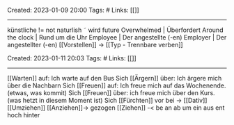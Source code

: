 Created: 2023-01-09 20:00
Tags: #
Links: [[]]
___

künstliche != not  naturlish ˜
wird future
Overwhelmed | Überfordert
Around the clock | Rund um die Uhr
Employee | Der angestellte (-en)
Employer | Der angestellter (-en)
[[Vorstellen]] -> [[Typ - Trennbare verben]]

Created: 2023-01-11 20:03
Tags: #
Links: [[]]
___

[[Warten]] auf: Ich warte auf den Bus
Sich [[Ärgern]] über: Ich ärgere mich über die Nachbarn
Sich [[Freuen]] auf: Ich freue mich auf das Wochenende. (etwas, was kommit)
Sich [[Freuen]] über: ich freue mich über den Kurs. (was hetzt in diesem Moment ist)
Sich [[Fürchten]] vor
bei  -> [[Dativ]]
[[Umziehen]] 
[[Anziehen]]-> gezogen
[[Ziehen]] -< be an ab um ein aus ent hoch hinter